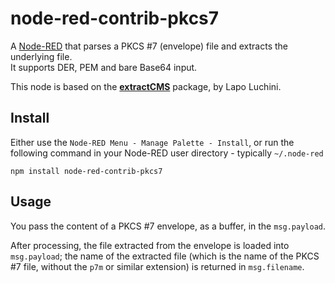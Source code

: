 # node-red-contrib-pkcs7

A [Node-RED](http://nodered.org/) that parses a PKCS #7 (envelope) file and extracts the underlying file.  
It supports DER, PEM and bare Base64 input.

This node is based on the **[extractCMS](https://www.npmjs.com/package/@lapo/extractcms)** package, by Lapo Luchini.

## Install

Either use the `Node-RED Menu - Manage Palette - Install`, or run the following command in your Node-RED user directory - typically `~/.node-red`

    npm install node-red-contrib-pkcs7

## Usage

You pass the content of a PKCS #7 envelope, as a buffer, in the `msg.payload`.

After processing, the file extracted from the envelope is loaded into `msg.payload`; the name of the extracted file (which is the name of the PKCS #7 file, without the `p7m` or similar extension) is returned in `msg.filename`.
